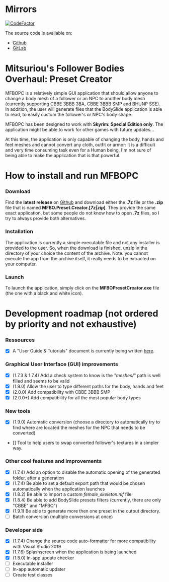 # Mirrors
[![CodeFactor](https://www.codefactor.io/repository/github/mitsuriou/mfbo-preset-creator/badge)](https://www.codefactor.io/repository/github/mitsuriou/mfbo-preset-creator)

The source code is available on:
- [Github](https://github.com/Mitsuriou/MFBO-Preset-Creator)
- [GitLab](https://gitlab.com/Mitsuriou/MFBO-Preset-Creator)

# Mitsuriou's Follower Bodies Overhaul: Preset Creator
MFBOPC is a relatively simple GUI application that should allow anyone to change a body mesh of a follower or an NPC to another body mesh (currently supporting CBBE 3BBB 3BA, CBBE 3BBB SMP and BHUNP SSE).
In addition, the user will generate files that the BodySlide application is able to read, to easily custom the follower's or NPC's body shape.

MFBOPC has been designed to work with **Skyrim: Special Edition only**. The application might be able to work for other games with future updates...

At this time, the application is only capable of changing the body, hands and feet meshes and cannot convert any cloth, outfit or armor: it is a difficult and very time consuming task even for a Human being, I'm not sure of being able to make the application that is that powerful.

# How to install and run MFBOPC
### Download
Find the **latest release** on [Github](https://github.com/Mitsuriou/MFBO-Preset-Creator/releases/latest) and download either the **.7z** file or the **.zip** file that is named **MFBO.Preset.Creator.[*7z|zip*]**. They provide the same exact application, but some people do not know how to open **.7z** files, so I try to always provide both alternatives.

### Installation
The application is currently a simple executable file and not any installer is provided to the user. So, when the download is finished, unzip in the directory of your choice the content of the archive.
Note: you cannot execute the app from the archive itself, it really needs to be extracted on your computer.

### Launch
To launch the application, simply click on the **MFBOPresetCreator.exe** file (the one with a black and white icon).

# Development roadmap (not ordered by priority and not exhaustive)
### Ressources
- [X] A "User Guide & Tutorials" document is currently being written [here](https://docs.google.com/document/d/1WpDKMk_WoPRrj0Lkst6TptUGEFAC2xYGd3HUBYxPQ-A/edit?usp=sharing).

### Graphical User Interface (GUI) improvements
- [X] (1.7.3 & 1.7.4) Add a check system to know is the *"meshes/"* path is well filled and seems to be valid
- [X] (1.9.0) Allow the user to type different paths for the body, hands and feet
- [X] (2.0.0) Add compatibility with CBBE 3BBB SMP
- [X] (2.0.0+) Add compatibility for all the most popular body types

### New tools
- [X] (1.9.0) Automatic conversion (choose a directory to automatically try to find where are located the meshes for the NPC that needs to be converted)
- [] Tool to help users to swap converted follower's textures in a simpler way.

### Other cool features and improvements
- [X] (1.7.4) Add an option to disable the automatic opening of the generated folder, after a generation
- [X] (1.7.4) Be able to set a default export path that would be chosen automatically when the application launches
- [X] (1.8.2) Be able to import a custom *female_skeleton.nif* file
- [X] (1.8.4) Be able to add BodySlide presets filters (currently, there are only "CBBE" and "MFBO")
- [X] (1.9.1) Be able to generate more then one preset in the output directory.
- [ ] Batch conversion (multiple conversions at once)

### Developer side
- [X] (1.7.4) Change the source code auto-formatter for more compatibility with Visual Studio 2019
- [X] (1.7.6) Splashscreen when the application is being launched
- [X] (1.8.0) In-app update checker
- [ ] Executable installer
- [ ] In-app automatic updater
- [ ] Create test classes
